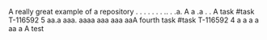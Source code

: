 A really great example of a repository
.
.
.
.
.
.
.
..
.
.a.
A
a
.a
.
.
 A task #task T-116592 5 aa.a
aaa.
aaaa
aaa
aaa
aaA fourth task #task T-116592 4
a
a
a
a
aa
a
A test
